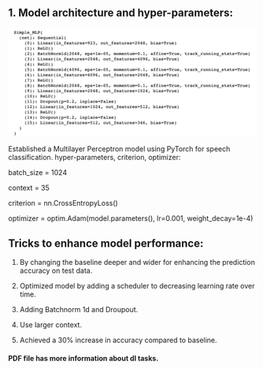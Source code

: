 ## 1. Model architecture and hyper-parameters:
![](pics/architecture.png)

Established a Multilayer Perceptron model using PyTorch for speech classification. 
hyper-parameters, criterion, optimizer:

batch_size = 1024

context = 35

criterion = nn.CrossEntropyLoss()

optimizer = optim.Adam(model.parameters(), lr=0.001, weight_decay=1e-4)

## Tricks to enhance model performance:
1. By changing the baseline deeper and wider for enhancing the prediction accuracy on test data.

2. Optimized model by adding a scheduler to decreasing learning rate over time.

3. Adding Batchnorm 1d and Droupout.

4. Use larger context.

5. Achieved a 30% increase in accuracy compared to baseline.

#### PDF file has more information about dl tasks.



